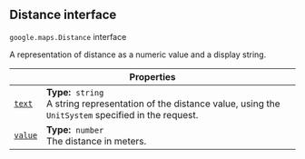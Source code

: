 
<devsite-heading text=" Distance interface" for="Distance" level="h2" link="" toc="" back-to-top=""><h2 id="Distance" is-upgraded="">Distance interface</h2></devsite-heading>
<p>
<code translate="no" dir="ltr"><span itemprop="path">google.maps</span>.<span itemprop="name">Distance</span></code>
interface
</p>
<p>A representation of distance as a numeric value and a display string.</p>
<div class="devsite-table-wrapper"><table class="properties responsive" summary="interface Distance - Properties">
<thead>
<tr><th colspan="2">Properties</th>
</tr></thead>
<tbody>
<tr id="Distance.text">
<td itemprop="property"><code translate="no" dir="ltr"><a class="secret-link" href="#Distance.text"><span>text</span></a></code></td>
<td><div><strong>Type:</strong>&nbsp; <code translate="no" dir="ltr">string</code></div>
<div class="desc">A string representation of the distance value, using the <code translate="no" dir="ltr">UnitSystem</code> specified in the request.</div></td>
</tr>
<tr id="Distance.value">
<td itemprop="property"><code translate="no" dir="ltr"><a class="secret-link" href="#Distance.value"><span>value</span></a></code></td>
<td><div><strong>Type:</strong>&nbsp; <code translate="no" dir="ltr">number</code></div>
<div class="desc">The distance in meters.</div></td>
</tr>
</tbody>
</table></div>
<script src="replace_links.js"></script>
